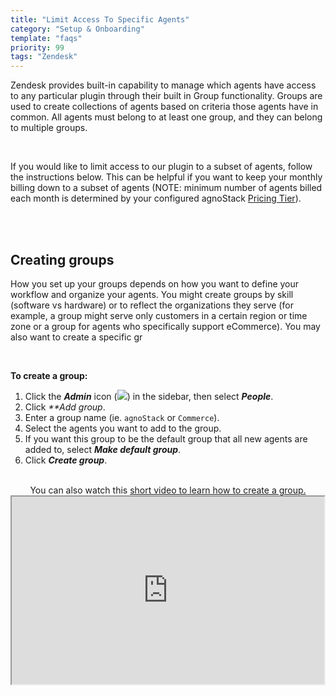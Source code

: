 ```yaml
---
title: "Limit Access To Specific Agents"
category: "Setup & Onboarding"
template: "faqs"
priority: 99
tags: "Zendesk"
---
```


Zendesk provides built-in capability to manage which agents have access to any particular plugin through their built in Group functionality. Groups are used to create collections of agents based on criteria those agents have in common. All agents must belong to at least one group, and they can belong to multiple groups.

<br />

If you would like to limit access to our plugin to a subset of agents, follow the instructions below. This can be helpful if you want to keep your monthly billing down to a subset of agents (NOTE: minimum number of agents billed each month is determined by your configured agnoStack [Pricing Tier](/pricing)).

<br />
<br />

## Creating groups

How you set up your groups depends on how you want to define your workflow and organize your agents. You might create groups by skill (software vs hardware) or to reflect the organizations they serve (for example, a group might serve only customers in a certain region or time zone or a group for agents who specifically support eCommerce). You may also want to create a specific gr

<br />

**To create a group:**

1. Click the _**Admin**_ icon (<img src="/images/zendesk-settings-icon.png" data-canonical-src="/images/zendesk-settings-icon.png" />) in the sidebar, then select _**People**_.
1. Click _**Add group_.
1. Enter a group name (ie. `agnoStack` or `Commerce`).
1. Select the agents you want to add to the group.
1. If you want this group to be the default group that all new agents are added to, select _**Make default group**_.
1. Click _**Create group**_.

<br />

<center>
  You can also watch this <a href="https://fast.wistia.net/embed/iframe/1i7g26zf9t?popover=true" target="_blank">short video to learn how to create a group.</a>
  <br />
  <iframe src="https://fast.wistia.net/embed/iframe/1i7g26zf9t?popover=true" width="500" height="300" />
</center>

<br />
<br />

## Adding Agents to Groups

After you have an agent user created, you can add them to either pre-existing groups or assign them to new groups. For information on how to create a new agent, see <a href="https://support.zendesk.com/hc/en-us/articles/203661986-Adding-end-users-agents-and-administrators#topic_h43_2k2_yg" target="_blank">Adding end-users, agents, and administrators.</a>
<br />

<br />
Agents are added or removed from groups via the groups editor, accessed from their profile page.
<br />

<br />
**Adding specific agents to a group:**

1. On an agent's profile page, click the _**Groups**_ field.
1. Select the group you want to add the agent to. A default group will automatically be assigned. See <a href="https://support.zendesk.com/hc/en-us/articles/203661966-Creating-managing-and-using-groups#topic_mq1_h13_dt" target="_blank">Changing the default group </a> for information on how to change an agent's default group.
1. Click _**Close**_.

<br />

**Adding agents to a new group:**

1. On an agent's profile page, click the _**Groups**_ field.
1. Hover over _**Create a new group**_.
1. Type your new group name.
1. Click the add icon next to the new group name.
1. Your new group will be created with the agent added.

<br />
<br />

## Restricting agnoStack to a specific group

<div class="columns">
  <div class="full">
  After you have added the specific agents you want to a particular group, you can then go into your agnoStack plugin settings and limit access to that particular Group.

  <br />
  <br />

  <b>To configure enabled group:</b>
  <ol>
    <li>Click the _**Admin**_ icon (<img src="/images/zendesk-settings-icon.png" data-canonical-src="/images/zendesk-settings-icon.png" />) in the sidebar, then select _**Apps**_ > _**Manage**_.</li>
    <li>Click on the agnoStack plugin to go to the built-in configuration page.</li>
    <li>Enable the checkbox next to _**Enable group restrictions?**_.</li>
    <li>Select the group that you configured above from the list of available groups.</li>
    <li>Click _**Update**_ to save your new group restrictions for the plugin.</li>
  </ol>
  <br />
  Once you've enabled restrictions for a specific Group(s)/Role(s) for the plugin, please be sure to log in as a user with that specific group access and ensure the plugin is available in the Apps sidebar (as well as login with an account that is not part of the restricted group and ensure the app is not showing up).
  <br />
  If you run into any trouble or need additional assistance, please contact us any time at <a href="mailto:support@agnostack.com">support@agnostack.com</a>.
  </div>
  <div class="third right">
    <img class="border" width="100%" src="/images/zendesk-plugin-group-admin.png" data-canonical-src="/images/zendesk-plugin-group-admin.png" />
  </div>
</div>
